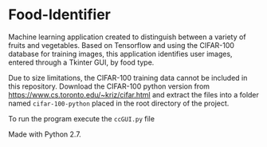 # Food-Identifier
Machine learning application created to distinguish between a variety of fruits and vegetables. Based on Tensorflow and using the CIFAR-100 database for training images, this application identifies user images, entered through a Tkinter GUI, by food type.

Due to size limitations, the CIFAR-100 training data cannot be included in this repository. Download the CIFAR-100 python version from https://www.cs.toronto.edu/~kriz/cifar.html and extract the files into a folder named `cifar-100-python` placed in the root directory of the project.

To run the program execute the `ccGUI.py` file

Made with Python 2.7.

